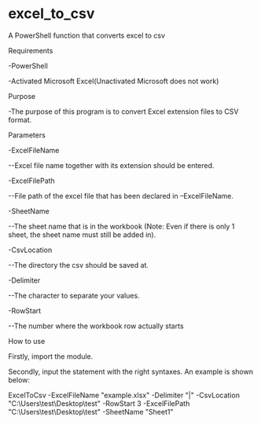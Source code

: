 # excel_to_csv
A PowerShell function that converts excel to csv

Requirements

-PowerShell

-Activated Microsoft Excel(Unactivated Microsoft does not work)

Purpose

-The purpose of this program is to convert Excel extension files to CSV format.

Parameters

-ExcelFileName

--Excel file name together with its extension should be entered.

-ExcelFilePath

--File path of the excel file that has been declared in –ExcelFileName.

-SheetName

--The sheet name that is in the workbook (Note: Even if there is only 1 sheet, the sheet name must still be added in).

-CsvLocation

--The directory the csv should be saved at.

-Delimiter

--The character to separate your values.

-RowStart

--The number where the workbook row actually starts

  

How to use

Firstly, import the module.

Secondly, input the statement with the right syntaxes. An example is shown below:

ExcelToCsv -ExcelFileName "example.xlsx" -Delimiter "|" -CsvLocation "C:\Users\test\Desktop\test\" -RowStart 3 -ExcelFilePath "C:\Users\test\Desktop\test\" -SheetName "Sheet1"

